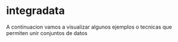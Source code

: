 # integradata
A continuacion vamos a visualizar algunos ejemplos o tecnicas que permiten unir conjuntos de datos
